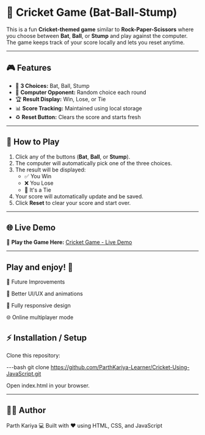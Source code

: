# 🏏 Cricket Game (Bat-Ball-Stump)

This is a fun **Cricket-themed game** similar to **Rock-Paper-Scissors** where you choose between **Bat**, **Ball**, or **Stump** and play against the computer.  
The game keeps track of your score locally and lets you reset anytime.

---

## 🎮 Features

- 🔘 **3 Choices:** Bat, Ball, Stump  
- 🤖 **Computer Opponent:** Random choice each round  
- 🏆 **Result Display:** Win, Lose, or Tie  
- 📊 **Score Tracking:** Maintained using local storage  
- ♻️ **Reset Button:** Clears the score and starts fresh  

---

## 🚀 How to Play

1. Click any of the buttons (**Bat**, **Ball**, or **Stump**).
2. The computer will automatically pick one of the three choices.
3. The result will be displayed:
   - ✅ You Win
   - ❌ You Lose
   - 🤝 It's a Tie
4. Your score will automatically update and be saved.
5. Click **Reset** to clear your score and start over.

---

## 🌐 Live Demo

🎯 **Play the Game Here:** [Cricket Game - Live Demo](https://parthkariya-learner.github.io/Cricket-Using-JavaScript/)

---

##  Play and enjoy! 🎉

📌 Future Improvements

🎨 Better UI/UX and animations

📱 Fully responsive design

🌐 Online multiplayer mode

## ⚡ Installation / Setup

Clone this repository:

---bash
git clone https://github.com/ParthKariya-Learner/Cricket-Using-JavaScript.git

Open index.html in your browser.

---
## 🧑‍💻 Author

   Parth Kariya
   💻 Built with ❤️ using HTML, CSS, and JavaScript
